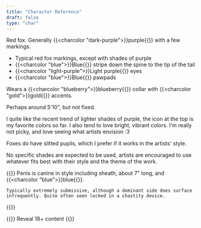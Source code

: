 ```yaml
---
title: "Character Reference"
draft: false
type: "char"
---
```


Red fox. Generally {{<charcolor "dark-purple">}}purple{{</charcolor>}}
with a few markings.

* Typical red fox markings, except with shades of purple
* {{<charcolor "blue">}}Blue{{</charcolor>}} stripe down the spine to the tip of the tail
* {{<charcolor "light-purple">}}Light purple{{</charcolor>}} eyes
* {{<charcolor "blue">}}Blue{{</charcolor>}} pawpads

Wears a {{<charcolor "blueberry">}}blueberry{{</charcolor>}} collar with
{{<charcolor "gold">}}gold{{</charcolor>}} accents.

Perhaps around 5'10", but not fixed.

I quite like the recent trend of lighter shades of purple, the icon at
the top is my favorite colors so far. I also tend to love bright, vibrant
colors. I'm really not picky, and love seeing what artists envision :3

Foxes do have slitted pupils, which I prefer if it works in the artists' style.

No specific shades are expected to be used, artists are encouraged to
use whatever fits best with their style and the theme of the work.

{{<nsfw>}}
    Penis is canine in style including sheath, about 7" long, and
    {{<charcolor "blue">}}blue{{</charcolor>}}.

    Typically extremely submissive, although a dominant side does surface
    infrequently. Quite often seen locked in a chastity device.
{{</nsfw>}}

{{<reveal nsfw>}}
    Reveal 18+ content
{{</reveal>}}

